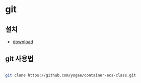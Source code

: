 # git

## 설치

- [download](https://git-scm.com/book/ko/v2/%EC%8B%9C%EC%9E%91%ED%95%98%EA%B8%B0-Git-%EC%84%A4%EC%B9%98)

## git 사용법

``` bash

git clone https://github.com/yogae/container-ecs-class.git
```